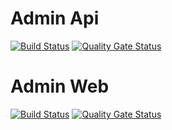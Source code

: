 
# Admin Api

[![Build Status](https://dev.azure.com/intuitive-systems/Intuitive/_apis/build/status/iVectorOne%20Admin%20Api?branchName=main)](https://dev.azure.com/intuitive-systems/Intuitive/_build/latest?definitionId=9&branchName=main) [![Quality Gate Status](https://sonarcloud.io/api/project_badges/measure?project=Intuitive_iVectorOne_Admin_Api&metric=alert_status&token=d27f133d04f366bbc0382631b7b69f7958b54089)](https://sonarcloud.io/summary/new_code?id=Intuitive_iVectorOne_Admin_Api)

# Admin Web
[![Build Status](https://dev.azure.com/intuitive-systems/Intuitive/_apis/build/status/iVectorOne%20Admin%20Api?branchName=main)](https://dev.azure.com/intuitive-systems/Intuitive/_build/latest?definitionId=9&branchName=main) [![Quality Gate Status](https://sonarcloud.io/api/project_badges/measure?project=Intuitive_iVectorOne_Admin_Api&metric=alert_status&token=d27f133d04f366bbc0382631b7b69f7958b54089)](https://sonarcloud.io/summary/new_code?id=Intuitive_iVectorOne_Admin_Api)